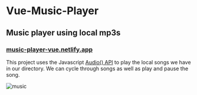# Vue-Music-Player

## Music player using local mp3s

### [music-player-vue.netlify.app](https://music-player-vue.netlify.app/)

This project uses the Javascript [Audio() API](https://developer.mozilla.org/en-US/docs/Web/API/HTMLAudioElement/Audio) to play the local songs we have in our directory. We can cycle through songs as well as play and pause the song.

![music](https://user-images.githubusercontent.com/26611339/113422507-d869ef80-939a-11eb-8a40-1ea059eff771.jpg)
